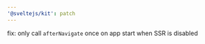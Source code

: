 ```yaml
---
'@sveltejs/kit': patch
---
```


fix: only call `afterNavigate` once on app start when SSR is disabled
